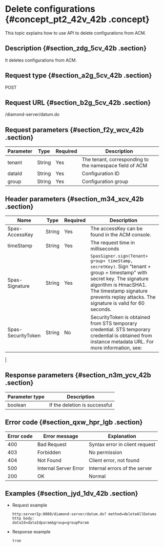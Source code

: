 # Delete configurations {#concept_pt2_42v_42b .concept}

This topic explains how to use API to delete configurations from ACM.

## Description {#section_zdg_5cv_42b .section}

It deletes configurations from ACM.

## Request type {#section_a2g_5cv_42b .section}

POST

## Request URL {#section_b2g_5cv_42b .section}

/diamond-server/datum.do

## Request parameters {#section_f2y_wcv_42b .section}

|Parameter|Type|Required|Description|
|---------|----|--------|-----------|
|tenant|String|Yes|The tenant, corresponding to the namespace field of ACM|
|dataId|String|Yes|Configuration ID|
|group|String|Yes|Configuration group|

## Header parameters {#section_m34_xcv_42b .section}

|Name|Type|Required|Description|
|----|----|--------|-----------|
|Spas-AccessKey|String|Yes|The accessKey can be found in the ACM console.|
|timeStamp|String|Yes|The request time in milliseconds|
|Spas-Signature|String|Yes|`SpasSigner.sign(Tenant+ group+ timeStamp, secretKey)`. Sign "tenant + group + timestamp" with secret key. The signature algorithm is HmacSHA1. The timestamp signature prevents replay attacks. The signature is valid for 60 seconds.|
|Spas-SecurityToken|String|No|SecurityToken is obtained from STS temporary credential. STS temporary credential is obtained from instance metadata URL. For more information, see:
|

## Response parameters {#section_n3m_ycv_42b .section}

|Parameter type|Description|
|--------------|-----------|
|boolean|If the deletion is successful|

## Error code {#section_qxw_hpr_lgb .section}

|Error code|Error message|Explanation|
|----------|-------------|-----------|
|400|Bad Request|Syntax error in client request|
|403|Forbidden|No permission|
|404|Not Found|Client error, not found|
|500|Internal Server Error|Internal errors of the server|
|200|OK|Normal|

## Examples {#section_jyd_1dv_42b .section}

-   Request example

    ```
    http:serverIp:8080/diamond-server/datum.do? method=deleteAllDatums
    http body:
    dataId=dataIdparam&group=groupParam
    ```

-   Response example

    ```
    true
    ```


